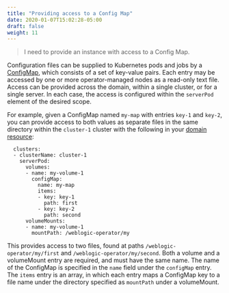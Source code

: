```yaml
---
title: "Providing access to a Config Map"
date: 2020-01-07T15:02:28-05:00
draft: false
weight: 11
---
```

> I need to provide an instance with access to a Config Map.

Configuration files can be supplied to Kubernetes pods and jobs by a 
[ConfigMap](https://kubernetes.io/docs/tasks/configure-pod-container/configure-pod-configmap/#create-a-configmap), 
which consists of a set of key-value pairs. Each entry may be accessed by one or more operator-managed nodes
as a read-only text file. Access can be provided across the domain, within a single cluster, or for a single server.
In each case, the access is configured within the `serverPod` element of the desired scope. 

For example, given
a ConfigMap named `my-map` with entries `key-1` and `key-2`, you can provide access to both values as separate files
in the same directory within the `cluster-1` cluster with the following
in your [domain resource](https://github.com/oracle/weblogic-kubernetes-operator/blob/master/docs/domains/Domain.md):
 

```
  clusters:
  - clusterName: cluster-1
    serverPod:
      volumes:
      - name: my-volume-1
        configMap:
          name: my-map
          items: 
          - key: key-1
            path: first
          - key: key-2
            path: second
      volumeMounts:
      - name: my-volume-1
        mountPath: /weblogic-operator/my

```
This provides access to two files, found at paths `/weblogic-operator/my/first` and `/weblogic-operator/my/second`. 
Both a volume and a volumeMount entry are required, and must have the same name. The name of the ConfigMap is 
specified in the `name` field under the `configMap` entry. The `items` entry is an array,
in which each entry maps a ConfigMap key to a file name under the directory specified as `mountPath` under a volumeMount.

